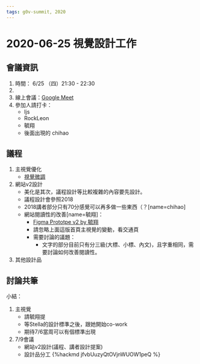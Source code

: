 ```yaml
---
tags: g0v-summit, 2020
---
```

# 2020-06-25 視覺設計工作

## 會議資訊

1. 時間： 6/25 （四）21:30 - 22:30
2. 
3. 線上會議：[Google Meet](https://meet.google.com/eky-jqkr-koc)
5. 參加人請打卡：
   - Ijs
   - RockLeon
   - 毓翔
   - 後面出現的 chihao
## 議程

1. 主視覺優化
    + [視覺微調](https://drive.google.com/file/d/1wdnuBwRQNs2jFLXIF1Hk8vate_Lx1-q8/view?usp=sharing)
3. 網站v2設計
    + 美化是其次，議程設計等比較複雜的內容要先設計。
    + 議程設計會參照2018
    + 2018講者部分只有70分感覺可以再多做一些東西（？[name=chihao]
    + 網站閱讀性的改善[name=毓翔]：
        + [Figma Prototpe v2 by 毓翔](https://www.figma.com/file/EdmwV2nmAuYmZiCb5X2oYO/Untitled?node-id=0%3A1)
        + 請忽略上面這版首頁主視覺的變動，看交通頁
        + 需要討論的議題：
            + 文字的部分目前只有分三級(大標、小標、內文)，且字重相同，需要討論如何改善閱讀性。
4. 其他設計品
     

## 討論共筆

小結：

1. 主視覺
    + 請毓翔提
    + 等Stella的設計標準之後，跟她開始co-work
    + 期待7/6當周可以有個標準出現
2. 7/9會議
    + 網站v2設計(議程、講者設計提案)
    + 設計品分工
{%hackmd jfvbUuzyQtOVjnWUOW1peQ %}